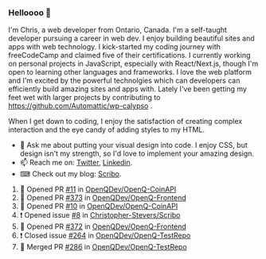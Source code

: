 ### Helloooo 👋

I'm Chris, a web developer from Ontario, Canada. I'm a self-taught developer pursuing a career in web dev. I enjoy building beautiful sites and apps with web technology.
I kick-started my coding journey with freeCodeCamp and claimed five of their certifications.  I currently working on personal projects in JavaScript, especially with React/Next.js, though I'm open to learning other languages and frameworks. I love the web platform and I'm excited by the powerful technolgies which can developers can efficiently build amazing sites and apps with. Lately I've been getting my feet wet with larger projects by contributing to https://github.com/Automattic/wp-calypso .

When I get down to coding, I enjoy the satisfaction of creating complex interaction and the eye candy of adding styles to my HTML. 

- 💬 Ask me about putting your visual design into code. I enjoy CSS, but design isn't my strength, so I'd love to implement your amazing design.
- 📫 Reach me on: [Twitter](https://twitter.com/Christo28120856), [Linkedin](https://www.linkedin.com/in/christopher-stevers-07b9a5204/).
- ⌨ Check out my blog: [Scribo](https://christopherstevers.cf).
<!--
**Christopher-Stevers/Christopher-Stevers** is a ✨ _special_ ✨ repository because its `README.md` (this file) appears on your GitHub profile.

Here are some ideas to get you started:

- 🔭 I’m currently working on ...
- 🌱 I’m currently learning ...
- 👯 I’m looking to collaborate on ...
- 🤔 I’m looking for help with ...
- 😄 Pronouns: ...
- ⚡ Fun fact: ...
-->

<!--START_SECTION:activity-->
1. 💪 Opened PR [#11](https://github.com/OpenQDev/OpenQ-CoinAPI/pull/11) in [OpenQDev/OpenQ-CoinAPI](https://github.com/OpenQDev/OpenQ-CoinAPI)
2. 💪 Opened PR [#373](https://github.com/OpenQDev/OpenQ-Frontend/pull/373) in [OpenQDev/OpenQ-Frontend](https://github.com/OpenQDev/OpenQ-Frontend)
3. 💪 Opened PR [#10](https://github.com/OpenQDev/OpenQ-CoinAPI/pull/10) in [OpenQDev/OpenQ-CoinAPI](https://github.com/OpenQDev/OpenQ-CoinAPI)
4. ❗️ Opened issue [#8](https://github.com/Christopher-Stevers/Scribo/issues/8) in [Christopher-Stevers/Scribo](https://github.com/Christopher-Stevers/Scribo)
5. 💪 Opened PR [#372](https://github.com/OpenQDev/OpenQ-Frontend/pull/372) in [OpenQDev/OpenQ-Frontend](https://github.com/OpenQDev/OpenQ-Frontend)
6. ❗️ Closed issue [#264](https://github.com/OpenQDev/OpenQ-TestRepo/issues/264) in [OpenQDev/OpenQ-TestRepo](https://github.com/OpenQDev/OpenQ-TestRepo)
7. 🎉 Merged PR [#286](https://github.com/OpenQDev/OpenQ-TestRepo/pull/286) in [OpenQDev/OpenQ-TestRepo](https://github.com/OpenQDev/OpenQ-TestRepo)
<!--END_SECTION:activity-->
